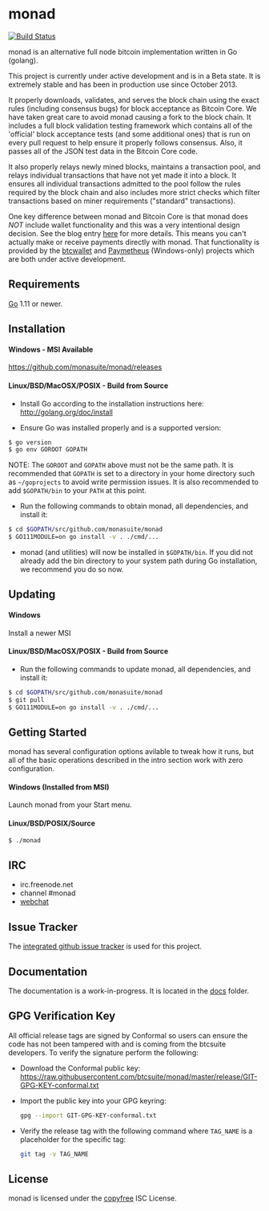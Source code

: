 monad
====

[![Build Status](https://travis-ci.org/monasuite/monad.png?branch=master)](https://travis-ci.org/monasuite/monad)

monad is an alternative full node bitcoin implementation written in Go (golang).

This project is currently under active development and is in a Beta state.  It
is extremely stable and has been in production use since October 2013.

It properly downloads, validates, and serves the block chain using the exact
rules (including consensus bugs) for block acceptance as Bitcoin Core.  We have
taken great care to avoid monad causing a fork to the block chain.  It includes a
full block validation testing framework which contains all of the 'official'
block acceptance tests (and some additional ones) that is run on every pull
request to help ensure it properly follows consensus.  Also, it passes all of
the JSON test data in the Bitcoin Core code.

It also properly relays newly mined blocks, maintains a transaction pool, and
relays individual transactions that have not yet made it into a block.  It
ensures all individual transactions admitted to the pool follow the rules
required by the block chain and also includes more strict checks which filter
transactions based on miner requirements ("standard" transactions).

One key difference between monad and Bitcoin Core is that monad does *NOT* include
wallet functionality and this was a very intentional design decision.  See the
blog entry [here](https://blog.conformal.com/monad-not-your-moms-bitcoin-daemon)
for more details.  This means you can't actually make or receive payments
directly with monad.  That functionality is provided by the
[btcwallet](https://github.com/btcsuite/btcwallet) and
[Paymetheus](https://github.com/btcsuite/Paymetheus) (Windows-only) projects
which are both under active development.

## Requirements

[Go](http://golang.org) 1.11 or newer.

## Installation

#### Windows - MSI Available

https://github.com/monasuite/monad/releases

#### Linux/BSD/MacOSX/POSIX - Build from Source

- Install Go according to the installation instructions here:
  http://golang.org/doc/install

- Ensure Go was installed properly and is a supported version:

```bash
$ go version
$ go env GOROOT GOPATH
```

NOTE: The `GOROOT` and `GOPATH` above must not be the same path.  It is
recommended that `GOPATH` is set to a directory in your home directory such as
`~/goprojects` to avoid write permission issues.  It is also recommended to add
`$GOPATH/bin` to your `PATH` at this point.

- Run the following commands to obtain monad, all dependencies, and install it:

```bash
$ cd $GOPATH/src/github.com/monasuite/monad
$ GO111MODULE=on go install -v . ./cmd/...
```

- monad (and utilities) will now be installed in ```$GOPATH/bin```.  If you did
  not already add the bin directory to your system path during Go installation,
  we recommend you do so now.

## Updating

#### Windows

Install a newer MSI

#### Linux/BSD/MacOSX/POSIX - Build from Source

- Run the following commands to update monad, all dependencies, and install it:

```bash
$ cd $GOPATH/src/github.com/monasuite/monad
$ git pull
$ GO111MODULE=on go install -v . ./cmd/...
```

## Getting Started

monad has several configuration options avilable to tweak how it runs, but all
of the basic operations described in the intro section work with zero
configuration.

#### Windows (Installed from MSI)

Launch monad from your Start menu.

#### Linux/BSD/POSIX/Source

```bash
$ ./monad
```

## IRC

- irc.freenode.net
- channel #monad
- [webchat](https://webchat.freenode.net/?channels=monad)

## Issue Tracker

The [integrated github issue tracker](https://github.com/monasuite/monad/issues)
is used for this project.

## Documentation

The documentation is a work-in-progress.  It is located in the [docs](https://github.com/monasuite/monad/tree/master/docs) folder.

## GPG Verification Key

All official release tags are signed by Conformal so users can ensure the code
has not been tampered with and is coming from the btcsuite developers.  To
verify the signature perform the following:

- Download the Conformal public key:
  https://raw.githubusercontent.com/btcsuite/monad/master/release/GIT-GPG-KEY-conformal.txt

- Import the public key into your GPG keyring:
  ```bash
  gpg --import GIT-GPG-KEY-conformal.txt
  ```

- Verify the release tag with the following command where `TAG_NAME` is a
  placeholder for the specific tag:
  ```bash
  git tag -v TAG_NAME
  ```

## License

monad is licensed under the [copyfree](http://copyfree.org) ISC License.
